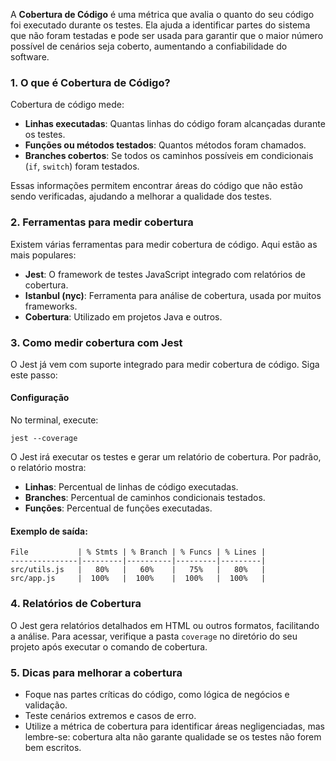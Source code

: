 A **Cobertura de Código** é uma métrica que avalia o quanto do seu código foi executado durante os testes. Ela ajuda a identificar partes do sistema que não foram testadas e pode ser usada para garantir que o maior número possível de cenários seja coberto, aumentando a confiabilidade do software.

### **1. O que é Cobertura de Código?**

Cobertura de código mede:
- **Linhas executadas**: Quantas linhas do código foram alcançadas durante os testes.
- **Funções ou métodos testados**: Quantos métodos foram chamados.
- **Branches cobertos**: Se todos os caminhos possíveis em condicionais (`if`, `switch`) foram testados.

Essas informações permitem encontrar áreas do código que não estão sendo verificadas, ajudando a melhorar a qualidade dos testes.

### **2. Ferramentas para medir cobertura**

Existem várias ferramentas para medir cobertura de código. Aqui estão as mais populares:
- **Jest**: O framework de testes JavaScript integrado com relatórios de cobertura.
- **Istanbul (nyc)**: Ferramenta para análise de cobertura, usada por muitos frameworks.
- **Cobertura**: Utilizado em projetos Java e outros.

### **3. Como medir cobertura com Jest**

O Jest já vem com suporte integrado para medir cobertura de código. Siga este passo:

#### **Configuração**

No terminal, execute:

```
jest --coverage
```

O Jest irá executar os testes e gerar um relatório de cobertura. Por padrão, o relatório mostra:
- **Linhas**: Percentual de linhas de código executadas.
- **Branches**: Percentual de caminhos condicionais testados.
- **Funções**: Percentual de funções executadas.

#### **Exemplo de saída**:

```
File           | % Stmts | % Branch | % Funcs | % Lines |
---------------|---------|----------|---------|---------|
src/utils.js   |   80%   |   60%    |   75%   |   80%   |
src/app.js     |  100%   |  100%    |  100%   |  100%   |
```

### **4. Relatórios de Cobertura**

O Jest gera relatórios detalhados em HTML ou outros formatos, facilitando a análise. Para acessar, verifique a pasta `coverage` no diretório do seu projeto após executar o comando de cobertura.

### **5. Dicas para melhorar a cobertura**

- Foque nas partes críticas do código, como lógica de negócios e validação.
- Teste cenários extremos e casos de erro.
- Utilize a métrica de cobertura para identificar áreas negligenciadas, mas lembre-se: cobertura alta não garante qualidade se os testes não forem bem escritos.

